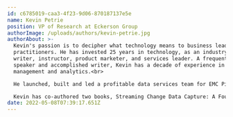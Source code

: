 ```yaml
---
id: c6785019-caa3-4f23-9d06-870187137e5e
name: Kevin Petrie
position: VP of Research at Eckerson Group
authorImage: /uploads/authors/kevin-petrie.jpg
authorAbout: >-
  Kevin's passion is to decipher what technology means to business leaders and
  practitioners. He has invested 25 years in technology, as an industry analyst,
  writer, instructor, product marketer, and services leader. A frequent public
  speaker and accomplished writer, Kevin has a decade of experience in data
  management and analytics.<br>

  He launched, built and led a profitable data services team for EMC Pivotal in the Americas and EMEA, implementing data warehouse and data lake platforms for Fortune 2000 enterprises. More recently he ran field training at the data integration software provider Attunity, now part of Qlik.<br>

  Kevin has co-authored two books, Streaming Change Data Capture: A Foundation for Modern Data Architectures, OReilly 2018, and Apache Kafka Transaction Data Streaming for Dummies, Wiley 2019. He also serves as data management instructor at eLearningCurve. Kevin has a B.A. from Bowdoin College and MBA from the University of California at Berkeley. A bookworm and outdoor fitness nut, Kevin enjoys kayaking, mountain biking and skiing with his wife and three boys.
date: 2022-05-08T07:39:17.651Z
---
```

